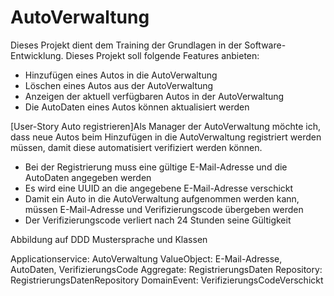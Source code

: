 # AutoVerwaltung
Dieses Projekt dient dem Training der Grundlagen in der Software-Entwicklung.
Dieses Projekt soll folgende Features anbieten: 
* Hinzufügen eines Autos in die AutoVerwaltung
* Löschen eines Autos aus der AutoVerwaltung
* Anzeigen der aktuell verfügbaren Autos in der AutoVerwaltung
* Die AutoDaten eines Autos können aktualisiert werden

[User-Story Auto registrieren]Als Manager der AutoVerwaltung möchte ich, dass neue Autos beim Hinzufügen in die AutoVerwaltung registriert werden müssen, damit diese automatisiert verifiziert werden können.
* Bei der Registrierung muss eine gültige E-Mail-Adresse und die AutoDaten angegeben werden
* Es wird eine UUID an die angegebene E-Mail-Adresse verschickt
* Damit ein Auto in die AutoVerwaltung aufgenommen werden kann, müssen E-Mail-Adresse und Verifizierungscode übergeben werden
* Der Verifizierungscode verliert nach 24 Stunden seine Gültigkeit


Abbildung auf DDD Mustersprache und Klassen

Applicationservice: AutoVerwaltung
ValueObject: E-Mail-Adresse, AutoDaten, VerifizierungsCode
Aggregate: RegistrierungsDaten
Repository: RegistrierungsDatenRepository
DomainEvent: VerifizierungsCodeVerschickt